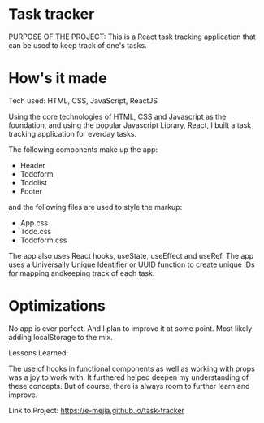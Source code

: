 # Task tracker

PURPOSE OF THE PROJECT: This is a React task tracking application that can be used to keep track of one's tasks.

#  How's it made 

Tech used: HTML, CSS, JavaScript, ReactJS

Using the core technologies of HTML, CSS and Javascript as the foundation, and using the popular Javascript Library, React, I built a task tracking application for everday tasks.  

The following components make up the app:

- Header
- Todoform
- Todolist
- Footer

and the following files are used to style the markup:

- App.css
- Todo.css
- Todoform.css

The app also uses React hooks, useState, useEffect and useRef. The app uses a Universally Unique Identifier or UUID function to create unique IDs for mapping andkeeping track of each task.

#  Optimizations

No app is ever perfect.  And I plan to improve it at some point.  Most likely adding localStorage to the mix.

Lessons Learned:

The use of hooks in functional components as well as working with props was a joy to work with.  It furthered helped deepen my understanding of these concepts.  But of course, there is always room to further learn and improve.


Link to Project:  https://e-mejia.github.io/task-tracker